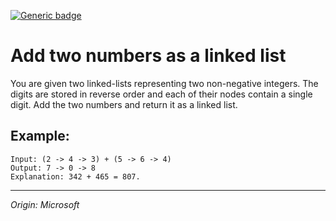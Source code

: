 [![Generic badge](https://img.shields.io/badge/Status-Completed-green.svg)](https://shields.io/)
# Add two numbers as a linked list
You are given two linked-lists representing two non-negative integers. The digits are stored in reverse order and each of their nodes contain a single digit. Add the two numbers and return it as a linked list.

## Example:
    Input: (2 -> 4 -> 3) + (5 -> 6 -> 4)
    Output: 7 -> 0 -> 8
    Explanation: 342 + 465 = 807.


---
_Origin: Microsoft_